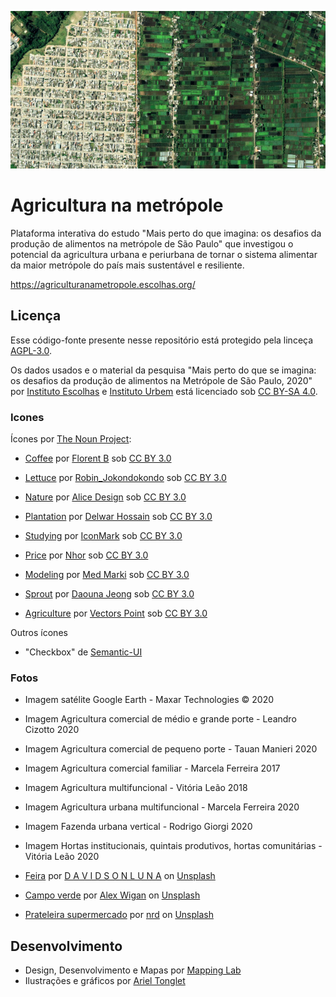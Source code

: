 ![](https://raw.githubusercontent.com/escolhas/agricultura-na-metropole/main/static/images/social-640x320.jpg)

# Agricultura na metrópole

Plataforma interativa do estudo "Mais perto do que imagina: os desafios da produção de alimentos na metrópole de São Paulo" que investigou o potencial da agricultura urbana e periurbana de tornar o sistema alimentar da maior metrópole do país mais sustentável e resiliente.

https://agriculturanametropole.escolhas.org/


## Licença

Esse código-fonte presente nesse repositório está protegido pela linceça [AGPL-3.0](LICENSE).

Os dados usados e o material da pesquisa "Mais perto do que se imagina: os desafios da produção de alimentos na Metrópole de São Paulo, 2020" por [Instituto Escolhas](https://www.escolhas.org/en/) e [Instituto Urbem](https://www.urbem.org.br/) está licenciado sob [CC BY-SA 4.0](https://creativecommons.org/licenses/by-sa/4.0/deed.pt_BR).

### Icones

Ícones por [The Noun Project](https://thenounproject.com):

- [Coffee](https://thenounproject.com/search/?q=coffee&i=156868) por [Florent B](https://thenounproject.com/floicons/) sob [CC BY 3.0](https://creativecommons.org/licenses/by/3.0/us/)

- [Lettuce](https://thenounproject.com/search/?q=lettuce&i=2177758) por [Robin_Jokondokondo](https://thenounproject.com/muqorrobiin/) sob [CC BY 3.0](https://creativecommons.org/licenses/by/3.0/us/)

- [Nature](https://thenounproject.com/search/?q=nature&i=1998963) por [Alice Design](https://thenounproject.com/rose-alice-design/) sob [CC BY 3.0](https://creativecommons.org/licenses/by/3.0/us/)

- [Plantation](https://thenounproject.com/search/?q=plantation&i=2412137) por [Delwar Hossain](https://thenounproject.com/delwar/) sob [CC BY 3.0](https://creativecommons.org/licenses/by/3.0/us/)

- [Studying](https://thenounproject.com/search/?q=study&i=3506893) por [IconMark](https://thenounproject.com/iconmark/) sob [CC BY 3.0](https://creativecommons.org/licenses/by/3.0/us/)

- [Price](https://thenounproject.com/search/?q=price&i=3132528) por [Nhor](https://thenounproject.com/nhor/) sob [CC BY 3.0](https://creativecommons.org/licenses/by/3.0/us/)

- [Modeling](https://thenounproject.com/search/?q=models&i=1705435) por [Med Marki](https://thenounproject.com/mb.icons/) sob [CC BY 3.0](https://creativecommons.org/licenses/by/3.0/us/)

- [Sprout](https://thenounproject.com/search/?q=potential&i=140651) por [Daouna Jeong](https://thenounproject.com/daouna/) sob [CC BY 3.0](https://creativecommons.org/licenses/by/3.0/us/)

- [Agriculture](https://thenounproject.com/search/?q=agriculture&i=3309385) por [Vectors Point](https://thenounproject.com/vectorspoint/) sob [CC BY 3.0](https://creativecommons.org/licenses/by/3.0/us/)

Outros ícones

- "Checkbox" de [Semantic-UI](https://github.com/Semantic-Org/Semantic-UI)

### Fotos

- Imagem satélite Google Earth - Maxar Technologies &copy; 2020

- Imagem Agricultura comercial de médio e grande porte - Leandro Cizotto 2020

- Imagem Agricultura comercial de pequeno porte - Tauan Manieri 2020

- Imagem Agricultura comercial familiar - Marcela Ferreira 2017

- Imagem Agricultura multifuncional - Vitória Leão 2018

- Imagem Agricultura urbana multifuncional - Marcela Ferreira 2020

- Imagem Fazenda urbana vertical - Rodrigo Giorgi 2020

- Imagem Hortas institucionais, quintais produtivos, hortas comunitárias - Vitória Leão 2020

- [Feira](https://unsplash.com/photos/2A7TkiU8St8) por [D A V I D S O N L U N A](https://unsplash.com/@davidsonluna?utm_source=unsplash&amp;utm_medium=referral&amp;utm_content=creditCopyText) on [Unsplash](https://unsplash.com/?utm_source=unsplash&amp;utm_medium=referral&amp;utm_content=creditCopyText)

- [Campo verde](https://unsplash.com/photos/0xO65I5N6Vw) por [Alex Wigan](https://unsplash.com/@alwig64?utm_source=unsplash&amp;utm_medium=referral&amp;utm_content=creditCopyText) on [Unsplash](https://unsplash.com/?utm_source=unsplash&amp;utm_medium=referral&amp;utm_content=creditCopyText)

- [Prateleira supermercado](https://unsplash.com/photos/D6Tu_L3chLE) por [nrd](https://unsplash.com/@nicotitto?utm_source=unsplash&amp;utm_medium=referral&amp;utm_content=creditCopyText) on [Unsplash](https://unsplash.com/?utm_source=unsplash&amp;utm_medium=referral&amp;utm_content=creditCopyText)


## Desenvolvimento

- Design, Desenvolvimento e Mapas por [Mapping Lab](https://www.mappinglab.me)
- Ilustrações e gráficos por [Ariel Tonglet](https://www.behance.net/arieltonglet)